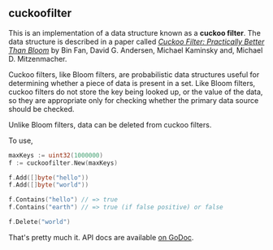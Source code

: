## cuckoofilter

This is an implementation of a data structure known as a **cuckoo
filter**.  The data structure is described in a paper called *[Cuckoo
Filter: Practically Better Than
Bloom](https://www.cs.cmu.edu/~dga/papers/cuckoo-conext2014.pdf)* by
Bin Fan, David G. Andersen, Michael Kaminsky and, Michael
D. Mitzenmacher.

Cuckoo filters, like Bloom filters, are probabilistic data structures
useful for determining whether a piece of data is present in a set.
Like Bloom filters, cuckoo filters do not store the key being looked
up, or the value of the data, so they are appropriate only for
checking whether the primary data source should be checked.

Unlike Bloom filters, data can be deleted from cuckoo filters.

To use,

```go
maxKeys := uint32(1000000)
f := cuckoofilter.New(maxKeys)

f.Add([]byte("hello"))
f.Add([]byte("world"))

f.Contains("hello") // => true
f.Contains("earth") // => true (if false positive) or false

f.Delete("world")
```

That's pretty much it.  API docs are available [on
GoDoc](https://godoc.org/github.com/joeshaw/cuckoofilter).
